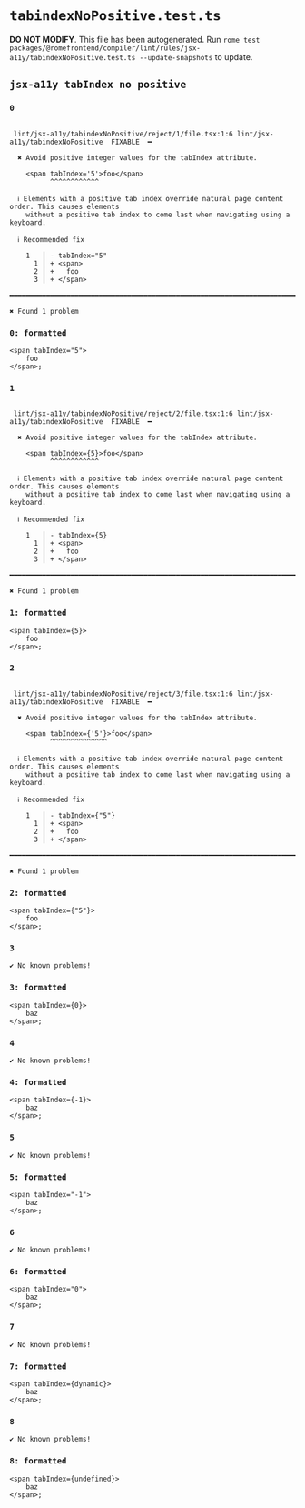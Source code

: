 # `tabindexNoPositive.test.ts`

**DO NOT MODIFY**. This file has been autogenerated. Run `rome test packages/@romefrontend/compiler/lint/rules/jsx-a11y/tabindexNoPositive.test.ts --update-snapshots` to update.

## `jsx-a11y tabIndex no positive`

### `0`

```

 lint/jsx-a11y/tabindexNoPositive/reject/1/file.tsx:1:6 lint/jsx-a11y/tabindexNoPositive  FIXABLE  ━

  ✖ Avoid positive integer values for the tabIndex attribute.

    <span tabIndex='5'>foo</span>
          ^^^^^^^^^^^^

  ℹ Elements with a positive tab index override natural page content order. This causes elements
    without a positive tab index to come last when navigating using a keyboard.

  ℹ Recommended fix

    1   │ - tabIndex="5"
      1 │ + <span>
      2 │ +   foo
      3 │ + </span>

━━━━━━━━━━━━━━━━━━━━━━━━━━━━━━━━━━━━━━━━━━━━━━━━━━━━━━━━━━━━━━━━━━━━━━━━━━━━━━━━━━━━━━━━━━━━━━━━━━━━

✖ Found 1 problem

```

### `0: formatted`

```
<span tabIndex="5">
	foo
</span>;

```

### `1`

```

 lint/jsx-a11y/tabindexNoPositive/reject/2/file.tsx:1:6 lint/jsx-a11y/tabindexNoPositive  FIXABLE  ━

  ✖ Avoid positive integer values for the tabIndex attribute.

    <span tabIndex={5}>foo</span>
          ^^^^^^^^^^^^

  ℹ Elements with a positive tab index override natural page content order. This causes elements
    without a positive tab index to come last when navigating using a keyboard.

  ℹ Recommended fix

    1   │ - tabIndex={5}
      1 │ + <span>
      2 │ +   foo
      3 │ + </span>

━━━━━━━━━━━━━━━━━━━━━━━━━━━━━━━━━━━━━━━━━━━━━━━━━━━━━━━━━━━━━━━━━━━━━━━━━━━━━━━━━━━━━━━━━━━━━━━━━━━━

✖ Found 1 problem

```

### `1: formatted`

```
<span tabIndex={5}>
	foo
</span>;

```

### `2`

```

 lint/jsx-a11y/tabindexNoPositive/reject/3/file.tsx:1:6 lint/jsx-a11y/tabindexNoPositive  FIXABLE  ━

  ✖ Avoid positive integer values for the tabIndex attribute.

    <span tabIndex={'5'}>foo</span>
          ^^^^^^^^^^^^^^

  ℹ Elements with a positive tab index override natural page content order. This causes elements
    without a positive tab index to come last when navigating using a keyboard.

  ℹ Recommended fix

    1   │ - tabIndex={"5"}
      1 │ + <span>
      2 │ +   foo
      3 │ + </span>

━━━━━━━━━━━━━━━━━━━━━━━━━━━━━━━━━━━━━━━━━━━━━━━━━━━━━━━━━━━━━━━━━━━━━━━━━━━━━━━━━━━━━━━━━━━━━━━━━━━━

✖ Found 1 problem

```

### `2: formatted`

```
<span tabIndex={"5"}>
	foo
</span>;

```

### `3`

```
✔ No known problems!

```

### `3: formatted`

```
<span tabIndex={0}>
	baz
</span>;

```

### `4`

```
✔ No known problems!

```

### `4: formatted`

```
<span tabIndex={-1}>
	baz
</span>;

```

### `5`

```
✔ No known problems!

```

### `5: formatted`

```
<span tabIndex="-1">
	baz
</span>;

```

### `6`

```
✔ No known problems!

```

### `6: formatted`

```
<span tabIndex="0">
	baz
</span>;

```

### `7`

```
✔ No known problems!

```

### `7: formatted`

```
<span tabIndex={dynamic}>
	baz
</span>;

```

### `8`

```
✔ No known problems!

```

### `8: formatted`

```
<span tabIndex={undefined}>
	baz
</span>;

```
